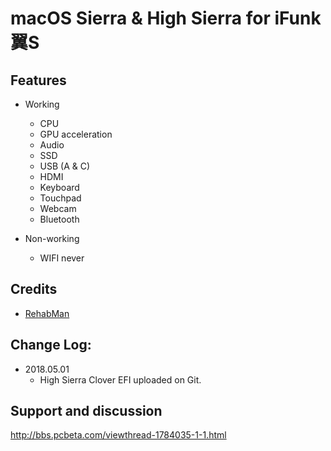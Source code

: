 # macOS Sierra & High Sierra for iFunk翼S


## Features

* Working
  * CPU
  * GPU acceleration
  * Audio
  * SSD
  * USB (A & C)
  * HDMI
  * Keyboard
  * Touchpad
  * Webcam
  * Bluetooth

* Non-working
   * WIFI never

## Credits

- [RehabMan](https://github.com/RehabMan) 

## Change Log:

- 2018.05.01
	- High Sierra Clover EFI uploaded on Git.


## Support and discussion

http://bbs.pcbeta.com/viewthread-1784035-1-1.html
